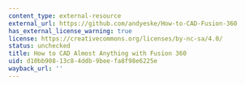 ```yaml
---
content_type: external-resource
external_url: https://github.com/andyeske/How-to-CAD-Fusion-360
has_external_license_warning: true
license: https://creativecommons.org/licenses/by-nc-sa/4.0/
status: unchecked
title: How to CAD Almost Anything with Fusion 360
uid: d10bb908-13c8-4ddb-9bee-fa8f98e6225e
wayback_url: ''
---
```

